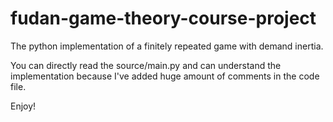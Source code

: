 # fudan-game-theory-course-project
The python implementation of a finitely repeated game with demand inertia.<br>

You can directly read the source/main.py and can understand the implementation because I've added huge amount of comments in the code file.<br>

Enjoy!
